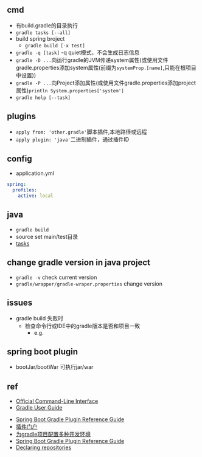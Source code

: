 ## cmd
+ 有build.gradle的目录执行
+ `gradle tasks [--all]`
+ build spring broject
  - `gradle build [-x test]`
+ `gradle -q [task]` -q quiet模式，不会生成日志信息
+ `gradle -D ...`向运行gradle的JVM传递system属性(或使用文件gradle.properties添加system属性(前缀为`systemProp.[name]`,只能在根项目中设置))
+ `gradle -P ...`向Project添加属性(或使用文件gradle.properties添加project属性)`println System.properties['system']`
+ `gradle help [--task]`


## plugins
+ `apply from: 'other.gradle'`脚本插件,本地路径或远程
+ `apply plugin: 'java'`二进制插件，通过插件ID

## config
+ application.yml
```yml
spring:
  profiles:
    active: local
```

## java
+ `gradle build`
+ source set main/test目录
+ [tasks](https://dongchuan.gitbooks.io/gradle-user-guide-/the_java_plugin/java_plugin_tasks.html)


## change gradle version in java project
+ `gradle -v` check current version
+ `gradle/wrapper/gradle-wraper.properties` change version


## issues
+ gradle build 失败时
  - 检查命令行或IDE中的gradle版本是否和项目一致
    + e.g.

## spring boot plugin
+ bootJar/bootWar 可执行jar/war


## ref
+ [Official Command-Line Interface](https://docs.gradle.org/6.5/userguide/command_line_interface.html#sec:command_line_warnings)
+ [Gradle User Guide](https://dongchuan.gitbooks.io/gradle-user-guide-/build_script_basics/hello_world.html)
<!-- plugin -->
+ [Spring Boot Gradle Plugin Reference Guide](https://docs.spring.io/spring-boot/docs/current/gradle-plugin/reference/html/)
+ [插件门户](https://plugins.gradle.org/)
+ [为gradle项目配置多种开发环境](https://chenkaihua.com/2016/04/25/configure-multiple-development-environments-for-gradle-projects/)
+ [Spring Boot Gradle Plugin Reference Guide](https://gradle.org/next-steps/?version=6.5&format=bin)
+ [Declaring repositories](https://docs.gradle.org/current/userguide/declaring_repositories.html)